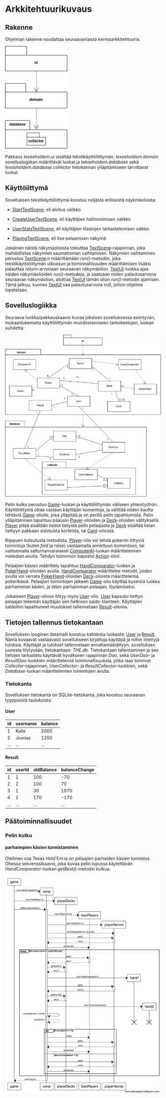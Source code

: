 # Arkkitehtuurikuvaus

## Rakenne

Ohjelman rakenne noudattaa seuraavanlaista kerrosarkkitehtuuria:

![Kuva ohjelman pakkausrrakenteesta](https://github.com/josujosu/otm-harjoitustyo/blob/master/dokumentaatio/kuvat/pakkaus.png)

Pakkaus *texasholdem.ui* sisältää tekstikäyttöliittymän, *texasholdem.domain* sovelluslogiikan määrittävät luokat ja *tekasholdem.database* sekä *texasholdem.database.collector* tietokannan ylläpitämiseen tarvittavat luokat.

## Käyttöiittymä

Sovelluksen tekstikäyttöliittymä koostuu neljästä erillisestä näykmäoliosta:

- [StartTextScene](https://github.com/josujosu/otm-harjoitustyo/blob/master/TexasHoldEm/src/main/java/texasholdem/ui/text/StartTextScene.java), eli aloitus valikko

- [CreateUserTextScene](https://github.com/josujosu/otm-harjoitustyo/blob/master/TexasHoldEm/src/main/java/texasholdem/ui/text/CreateUserTextScene.java), eli käyttäjien hallinnoimisen valikko

- [UserStatsTextScene](https://github.com/josujosu/otm-harjoitustyo/blob/master/TexasHoldEm/src/main/java/texasholdem/ui/text/UserStatsTextScene.java), eli käyttäjien tilastojen tarkastelemisen valkko

- [PlayingTextScene](https://github.com/josujosu/otm-harjoitustyo/blob/master/TexasHoldEm/src/main/java/texasholdem/ui/text/PlayingTextScene.java), eli itse pelaamisen näkymä

Jokainen näistä näkymäolioista toteuttaa [TextScene](https://github.com/josujosu/otm-harjoitustyo/blob/master/TexasHoldEm/src/main/java/texasholdem/ui/text/TextScene.java)-rajapinnan, joka mahdollistaa näkymien saumattoman vaihtamisen. Näkymien vaihtaminen perustuu [TextScene](https://github.com/josujosu/otm-harjoitustyo/blob/master/TexasHoldEm/src/main/java/texasholdem/ui/text/TextScene.java):n määrittämään *run()*-metodiin, joka tekstikäyttöliittymän ulkoasun ja toiminnallisuuden määrittämisen lisäksi palauttaa *return*-arvonaan seuraavan näkymäolion. [TextUI](https://github.com/josujosu/otm-harjoitustyo/blob/master/TexasHoldEm/src/main/java/texasholdem/ui/text/TextUi.java)-luokka ajaa näiden näkymäolioiden *run()*-metodeja, ja saatuaan niiden palautusarvona seuraavan näkymäolion, aloittaa [TextUI](https://github.com/josujosu/otm-harjoitustyo/blob/master/TexasHoldEm/src/main/java/texasholdem/ui/text/TextUi.java) tämän olion *run()*-metodin ajamisen. Tämä jatkuu, kunnes [TextUI](https://github.com/josujosu/otm-harjoitustyo/blob/master/TexasHoldEm/src/main/java/texasholdem/ui/text/TextUi.java) saa palautusarvona null, jolloin ohjelma lopetetaan.

## Sovelluslogiikka

Seuraava luokka/pakkauskaavio kuvaa jokaisen sovelluksessa esiintyvän, mukaanlukematta käyttöliittymän muodostamiseen tarkoiteetujen, luokan suhdetta:

![Kuva ohjelman arkkitehtuurista](https://github.com/josujosu/otm-harjoitustyo/blob/master/dokumentaatio/kuvat/arkkitehtuuri_uusin.png)

Pelin kulku perustuu [Game](https://github.com/josujosu/otm-harjoitustyo/blob/master/TexasHoldEm/src/main/java/texasholdem/domain/Game.java)-luokan ja käyttöliittymän väliseen yhteistyöhön. Käyttöliittymä ottaa vastaan käyttäjän komentoja, ja välittää niiden kautta tehtäviä [Game](https://github.com/josujosu/otm-harjoitustyo/blob/master/TexasHoldEm/src/main/java/texasholdem/domain/Game.java)-oliolle, joka ylläpitää ja on perillä pelin tapahtumista. Pelin ylläpitäminen tapahtuu pääosin [Player](https://github.com/josujosu/otm-harjoitustyo/blob/master/TexasHoldEm/src/main/java/texasholdem/domain/Player.java)-olioiden ja [Deck](https://github.com/josujosu/otm-harjoitustyo/blob/master/TexasHoldEm/src/main/java/texasholdem/domain/Deck.java)-olioiden välityksellä. [Player](https://github.com/josujosu/otm-harjoitustyo/blob/master/TexasHoldEm/src/main/java/texasholdem/domain/Player.java) pitää sisällään tiedot tietystä pelin pelaajasta ja [Deck](https://github.com/josujosu/otm-harjoitustyo/blob/master/TexasHoldEm/src/main/java/texasholdem/domain/Deck.java) sisältää listan tiettyyn pakkaan sidotuista korteista, tai [Card](https://github.com/josujosu/otm-harjoitustyo/blob/master/TexasHoldEm/src/main/java/texasholdem/domain/Card.java)-olioista.

Riippuen kutsutusta metodista, [Player](https://github.com/josujosu/otm-harjoitustyo/blob/master/TexasHoldEm/src/main/java/texasholdem/domain/Player.java)-olio voi tehdä pokeriin liittyviä toimintoja (kuten *fold* ja *raise*) vastaamalla annettuun komentoon, tai valitsemalla sattumanvaraisesti [ComputerAI](https://github.com/josujosu/otm-harjoitustyo/blob/master/TexasHoldEm/src/main/java/texasholdem/domain/ComputerAI.java)-luokan määrittelemien metodien avulla. Tehdyn toiminnon kapseloi [Action](https://github.com/josujosu/otm-harjoitustyo/blob/master/TexasHoldEm/src/main/java/texasholdem/domain/Action.java)-oliot.

Pelaajien käsien määrittely tapahtuu [HandComparator](https://github.com/josujosu/otm-harjoitustyo/blob/master/TexasHoldEm/src/main/java/texasholdem/domain/HandComparator.java)-luokan ja [PokerHand](https://github.com/josujosu/otm-harjoitustyo/blob/master/TexasHoldEm/src/main/java/texasholdem/domain/PokerHand.java)-olioiden avulla. [HandComparator](https://github.com/josujosu/otm-harjoitustyo/blob/master/TexasHoldEm/src/main/java/texasholdem/domain/HandComparator.java) määrittelee metodit, joiden avulla voi verrata [PokerHand](https://github.com/josujosu/otm-harjoitustyo/blob/master/TexasHoldEm/src/main/java/texasholdem/domain/PokerHand.java)-olioiden [Deck](https://github.com/josujosu/otm-harjoitustyo/blob/master/TexasHoldEm/src/main/java/texasholdem/domain/Deck.java)-olioista määrittelemiä pokerikäsiä. Pelaajien toimintojen jälkeen [Game](https://github.com/josujosu/otm-harjoitustyo/blob/master/TexasHoldEm/src/main/java/texasholdem/domain/Game.java)-olio käyttää kyseistä luokka parhaimman käden, ja täten parhaimman pelaajan, löytämiseksi.

Jokaiseen [Player](https://github.com/josujosu/otm-harjoitustyo/blob/master/TexasHoldEm/src/main/java/texasholdem/domain/Player.java)-olioon liittyy myös [User](https://github.com/josujosu/otm-harjoitustyo/blob/master/TexasHoldEm/src/main/java/texasholdem/domain/User.java)-olio. [User](https://github.com/josujosu/otm-harjoitustyo/blob/master/TexasHoldEm/src/main/java/texasholdem/domain/User.java) kapsuloi tiettyn pelaajan tekemän käyttäjän sen hetkisen saldo-tilanteen. Käyttäjien saldoihin tapahtuneet muutokset tallennetaan [Result](https://github.com/josujosu/otm-harjoitustyo/blob/master/TexasHoldEm/src/main/java/texasholdem/domain/Result.java)-olioina.

## Tietojen tallennus tietokantaan

Sovelluksen looginen datamalli koostuu kahdesta luokasta: [User](https://github.com/josujosu/otm-harjoitustyo/blob/master/TexasHoldEm/src/main/java/texasholdem/domain/User.java) ja [Result](https://github.com/josujosu/otm-harjoitustyo/blob/master/TexasHoldEm/src/main/java/texasholdem/domain/Result.java). Nämä kuvaavat vastaavasti sovellukseen kirjattuja käyttäjiä ja niihin liitettyjä tuloksia. Käyttäjät ja tulokset tallennetaan ennaltamäärättyyn, sovelluksen juuresta löytyvään, tietokantaan: *THE.db*. Tietokantaan tallentaminen ja sen tietojen tarkastelu käyttävät hyväkseen rajapinnan *Dao*, sekä *UserDao*- ja *ResultDao*-luokkien määrittelemiä toiminnallisuuksia, jotka taas toimivat *Collector*-rajapinnan, *UserCollector*- ja *ResultCollector*-luokkien, sekä *Database*-luokan määrittelemien toimintojen avulla.

### Tietokanta

Sovelluksen tietokanta on SQLite-tietokanta, joka koostuu seuraavan tyyppisistä taulukoista:

#### User

id|username|balance 
--|--------|-------
1|Kalle|2000
2|Joonas|1200
...|...|...

#### Result

id|userId|oldBalance|balanceChange
--|------|----------|-------------
1|1|100|-70
2|2|100|70
3|1|30|1970
4|2|170|-170
...|...|...|...

## Päätoiminnallisuudet

### Pelin kulku

#### parhaimpien käsien tunnistaminen

Olellinen osa Texas Hold'Em:ia on pelaajien parhaiden käsien tunnistus. Ohessa sekvenssikaavio, joka kuvaa pelin lopussa käytettävän *HandComparator*-luokan *getBest()*-metodin kulkua.

![Kuva ohjelman arkkitehtuurista](https://github.com/josujosu/otm-harjoitustyo/blob/master/dokumentaatio/kuvat/getBestHandsSequence.png)

